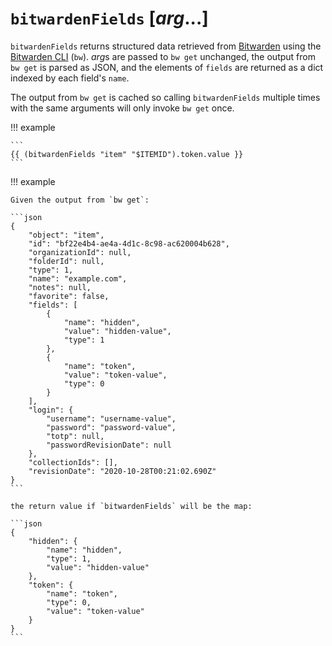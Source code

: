# `bitwardenFields` [*arg*...]

`bitwardenFields` returns structured data retrieved from [Bitwarden][bitwarden]
using the [Bitwarden CLI][cli] (`bw`). *arg*s are passed to `bw get` unchanged,
the output from `bw get` is parsed as JSON, and the elements of `fields` are
returned as a dict indexed by each field's `name`.

The output from `bw get` is cached so calling `bitwardenFields` multiple times
with the same arguments will only invoke `bw get` once.

!!! example

    ```
    {{ (bitwardenFields "item" "$ITEMID").token.value }}
    ```

!!! example

    Given the output from `bw get`:

    ```json
    {
        "object": "item",
        "id": "bf22e4b4-ae4a-4d1c-8c98-ac620004b628",
        "organizationId": null,
        "folderId": null,
        "type": 1,
        "name": "example.com",
        "notes": null,
        "favorite": false,
        "fields": [
            {
                "name": "hidden",
                "value": "hidden-value",
                "type": 1
            },
            {
                "name": "token",
                "value": "token-value",
                "type": 0
            }
        ],
        "login": {
            "username": "username-value",
            "password": "password-value",
            "totp": null,
            "passwordRevisionDate": null
        },
        "collectionIds": [],
        "revisionDate": "2020-10-28T00:21:02.690Z"
    }
    ```

    the return value if `bitwardenFields` will be the map:

    ```json
    {
        "hidden": {
            "name": "hidden",
            "type": 1,
            "value": "hidden-value"
        },
        "token": {
            "name": "token",
            "type": 0,
            "value": "token-value"
        }
    }
    ```

[bitwarden]: https://bitwarden.com
[cli]: https://bitwarden.com/help/cli
